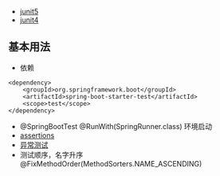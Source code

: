 - [junit5](https://junit.org/junit5/docs/current/user-guide/)
- [junit4](https://junit.org/junit4/)
## 基本用法
- 依赖
```
<dependency>
    <groupId>org.springframework.boot</groupId>
    <artifactId>spring-boot-starter-test</artifactId>
    <scope>test</scope>
</dependency>
```
- @SpringBootTest @RunWith(SpringRunner.class) 环境启动
- [assertions](https://github.com/junit-team/junit4/wiki/Assertions)
- [异常测试](https://github.com/junit-team/junit4/wiki/Exception-testing)
- 测试顺序，名字升序 @FixMethodOrder(MethodSorters.NAME_ASCENDING)
